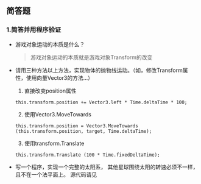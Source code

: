 ## 简答题
### 1.简答并用程序验证

 - 游戏对象运动的本质是什么？

	> 游戏对象运动的本质就是游戏对象Transform的改变

 - 请用三种方法以上方法，实现物体的抛物线运动。（如，修改Transform属性，使用向量Vector3的方法…）
	 1. 直接改变position属性
	

	``` stylus
	this.transform.position += Vector3.left * Time.deltaTime * 100;
	```



	 2. 使用Vector3.MoveTowards
	 

	``` stylus
	this.transform.position = Vector3.MoveTowards (this.transform.position, target, Time.deltaTime);
	```
	3. 使用transform.Translate
	

	``` stylus
	this.transform.Translate (100 * Time.fixedDeltaTime);
	```
	
	

 - 写一个程序，实现一个完整的太阳系， 其他星球围绕太阳的转速必须不一样，且不在一个法平面上。
	 源代码请见

